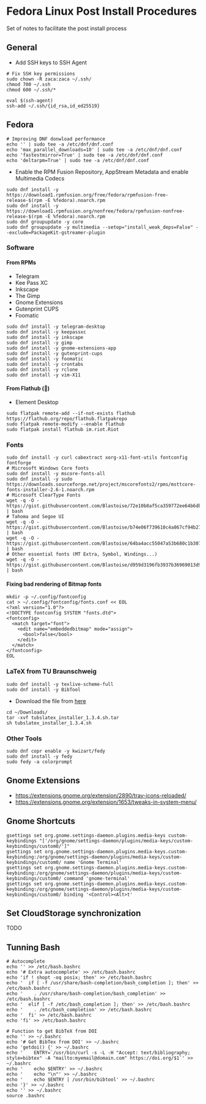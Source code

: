 # Fedora Linux Post Install Procedures
Set of notes to facilitate the post install process

## General
 - Add SSH keys to SSH Agent
```
# Fix SSH key permissions
sudo chown -R zaca:zaca ~/.ssh/
chmod 700 ~/.ssh
chmod 600 ~/.ssh/*

eval $(ssh-agent)
ssh-add ~/.ssh/{id_rsa,id_ed25519}
```

## Fedora

```
# Improving DNF donwload performance
echo '' | sudo tee -a /etc/dnf/dnf.conf
echo 'max_parallel_downloads=10' | sudo tee -a /etc/dnf/dnf.conf
echo 'fastestmirror=True' | sudo tee -a /etc/dnf/dnf.conf
echo 'deltarpm=True' | sudo tee -a /etc/dnf/dnf.conf
```

 - Enable the RPM Fusion Repository, AppStream Metadata and enable Multimedia Codecs
```
sudo dnf install -y https://download1.rpmfusion.org/free/fedora/rpmfusion-free-release-$(rpm -E %fedora).noarch.rpm
sudo dnf install -y https://download1.rpmfusion.org/nonfree/fedora/rpmfusion-nonfree-release-$(rpm -E %fedora).noarch.rpm
sudo dnf groupupdate -y core
sudo dnf groupupdate -y multimedia --setop="install_weak_deps=False" --exclude=PackageKit-gstreamer-plugin
```

### Software

#### From RPMs
 - Telegram
 - Kee Pass XC
 - Inkscape
 - The Gimp
 - Gnome Extensions
 - Gutenprint CUPS
 - Foomatic

```
sudo dnf install -y telegram-desktop
sudo dnf install -y keepassxc
sudo dnf install -y inkscape
sudo dnf install -y gimp
sudo dnf install -y gnome-extensions-app
sudo dnf install -y gutenprint-cups
sudo dnf install -y foomatic
sudo dnf install -y crontabs
sudo dnf install -y rclone
sudo dnf install -y vim-X11

```

#### From Flathub (🤮)
 - Element Desktop
 
```
sudo flatpak remote-add --if-not-exists flathub https://flathub.org/repo/flathub.flatpakrepo
sudo flatpak remote-modify --enable flathub
sudo flatpak install flathub im.riot.Riot
```

### Fonts
```
sudo dnf install -y curl cabextract xorg-x11-font-utils fontconfig fontforge
# Microsoft Windows Core fonts
sudo dnf install -y mscore-fonts-all
sudo dnf install -y sudo https://downloads.sourceforge.net/project/mscorefonts2/rpms/msttcore-fonts-installer-2.6-1.noarch.rpm
# Microsoft ClearType Fonts
wget -q -O - https://gist.githubusercontent.com/Blastoise/72e10b8af5ca359772ee64b6dba33c91/raw/2d7ab3caa27faa61beca9fbf7d3aca6ce9a25916/clearType.sh | bash
# Tahoma and Segoe UI
wget -q -O - https://gist.githubusercontent.com/Blastoise/b74e06f739610c4a867cf94b27637a56/raw/96926e732a38d3da860624114990121d71c08ea1/tahoma.sh | bash
wget -q -O - https://gist.githubusercontent.com/Blastoise/64ba4acc55047a53b680c1b3072dd985/raw/6bdf69384da4783cc6dafcb51d281cb3ddcb7ca0/segoeUI.sh | bash
# Other essential fonts (MT Extra, Symbol, Windings...)
wget -q -O - https://gist.githubusercontent.com/Blastoise/d959d3196fb3937b36969013d96740e0/raw/429d8882b7c34e5dbd7b9cbc9d0079de5bd9e3aa/otherFonts.sh | bash
```

#### Fixing bad rendering of Bitmap fonts
```
mkdir -p ~/.config/fontconfig
cat > ~/.config/fontconfig/fonts.conf << EOL
<?xml version="1.0"?>
<!DOCTYPE fontconfig SYSTEM "fonts.dtd">
<fontconfig>
  <match target="font">
    <edit name="embeddedbitmap" mode="assign">
      <bool>false</bool>
    </edit>
  </match>
</fontconfig>
EOL
```

### LaTeX from TU Braunschweig
```
sudo dnf install -y texlive-scheme-full
sudo dnf install -y BibTool

```
 - Download the file from [here](https://www.tu-braunschweig.de/index.php?eID=dumpFile&t=f&f=116123&token=de986a15c2ede06cdc057c43fc20a539ed043265)
```
cd ~/Downloads/
tar -xvf tubslatex_installer_1.3.4.sh.tar
sh tubslatex_installer_1.3.4.sh

```
### Other Tools
```
sudo dnf copr enable -y kwizart/fedy
sudo dnf install -y fedy
sudo fedy -a colorprompt
```

## Gnome Extensions
 - https://extensions.gnome.org/extension/2890/tray-icons-reloaded/
 - https://extensions.gnome.org/extension/1653/tweaks-in-system-menu/
 
## Gnome Shortcuts
```
gsettings set org.gnome.settings-daemon.plugins.media-keys custom-keybindings "['/org/gnome/settings-daemon/plugins/media-keys/custom-keybindings/custom0/']"
gsettings set org.gnome.settings-daemon.plugins.media-keys.custom-keybinding:/org/gnome/settings-daemon/plugins/media-keys/custom-keybindings/custom0/ name 'Gnome Terminal'
gsettings set org.gnome.settings-daemon.plugins.media-keys.custom-keybinding:/org/gnome/settings-daemon/plugins/media-keys/custom-keybindings/custom0/ command 'gnome-terminal'
gsettings set org.gnome.settings-daemon.plugins.media-keys.custom-keybinding:/org/gnome/settings-daemon/plugins/media-keys/custom-keybindings/custom0/ binding '<Control><Alt>t'
```

## Set CloudStorage synchronization
TODO

## Tunning Bash
```
# Autocomplete
echo '' >> /etc/bash.bashrc
echo '# Extra autocomplete' >> /etc/bash.bashrc
echo 'if ! shopt -oq posix; then' >> /etc/bash.bashrc
echo '  if [ -f /usr/share/bash-completion/bash_completion ]; then' >> /etc/bash.bashrc
echo '    . /usr/share/bash-completion/bash_completion' >> /etc/bash.bashrc
echo '  elif [ -f /etc/bash_completion ]; then' >> /etc/bash.bashrc
echo '    . /etc/bash_completion' >> /etc/bash.bashrc
echo '  fi' >> /etc/bash.bashrc
echo 'fi' >> /etc/bash.bashrc

# Function to get BibTeX from DOI
echo '' >> ~/.bashrc
echo '# Get BibTex from DOI' >> ~/.bashrc
echo 'getdoi() {' >> ~/.bashrc
echo '    ENTRY=`/usr/bin/curl -s -L -H "Accept: text/bibliography; style=bibtex" -A "mailto:myemail@domain.com" https://doi.org/$1`' >> ~/.bashrc
echo '    echo $ENTRY' >> ~/.bashrc
echo '    echo "\n"' >> ~/.bashrc
echo '    echo $ENTRY | /usr/bin/bibtool' >> ~/.bashrc
echo '}' >> ~/.bashrc
echo '' >> ~/.bashrc
source .bashrc 
```
